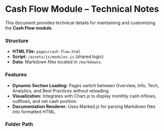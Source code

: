 # Cash Flow Module – Technical Notes

This document provides technical details for maintaining and customizing the **Cash Flow module**.

### Structure
- **HTML File:** `pages/cash-flow.html`  
- **Script:** `/assets/js/modules.js` (shared logic)  
- **Data:** Markdown files located in `/markdowns`.

### Features
- **Dynamic Section Loading:** Pages switch between Overview, Info, Tech, Analytics, and Best Practices without reloading.  
- **Visualization:** Integrates with Chart.js to display monthly cash inflows, outflows, and net cash position.  
- **Documentation Renderer:** Uses Marked.js for parsing Markdown files into formatted HTML.

### Folder Path
